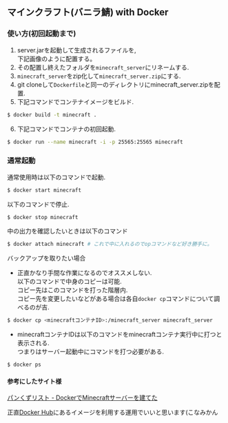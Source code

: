 ## マインクラフト(バニラ鯖) with Docker
### 使い方(初回起動まで)
1. server.jarを起動して生成されるファイルを,  
   下記画像のように配置する。
2. その配置し終えたフォルダを`minecraft_server`にリネームする.  
3. `minecraft_server`をzip化して`minecraft_server.zip`にする.  
4. git cloneして`Dockerfile`と同一のディレクトリにminecraft_server.zipを配置.  
5. 下記コマンドでコンテナイメージをビルド.  
```bash
$ docker build -t minecraft .
```
6. 下記コマンドでコンテナの初回起動.  
```bash
$ docker run --name minecraft -i -p 25565:25565 minecraft
```
  
### 通常起動
通常使用時は以下のコマンドで起動.  
```bash
$ docker start minecraft
```
  
以下のコマンドで停止.  
```bash
$ docker stop minecraft
```
  
中の出力を確認したいときは以下のコマンド  
```bash
$ docker attach minecraft # これで中に入れるのでopコマンドなど好き勝手に。
```
  
バックアップを取りたい場合  
- 正直かなり手間な作業になるのでオススメしない.  
以下のコマンドで中身のコピーは可能.  
コピー先はこのコマンドを打った階層内.  
コピー先を変更したいなどがある場合は各自`docker cp`コマンドについて調べるのが吉.  
```bash
$ docker cp <minecraftコンテナID>:/minecraft_server minecraft_server
```
- minecraftコンテナIDは以下のコマンドをminecraftコンテナ実行中に打つと表示される.  
つまりはサーバー起動中にコマンドを打つ必要がある.  
```bash
$ docker ps
```
  
#### 参考にしたサイト様
[パンくずリスト  - DockerでMinecraftサーバーを建てた](http://pankuzlife.hatenablog.jp/entry/2017/09/20/003617)  
  
正直[Docker Hub](https://hub.docker.com/r/itzg/minecraft-server/)にあるイメージを利用する運用でいいと思います(こなみかん  
  